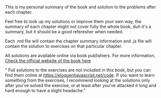 This is my personal summary of the book and solution to the problems after each chapter.

Feel free to look up my solutions or improve them your own way, the summary of each chapter might not cover fully the whole book, duh it's a summary, but it should be a good referesher when needed.

Each .md file will contain the chapter summary information and .js file will contain the solution to exercises on that particular chapter.

All solutions are available online via book publishiers. For more information, [Check the official website of the book here](https://eloquentjavascript.net/)

" Full solutions to the exercises are not included in this book, but you can find them online at https://eloquentjavascript.net/code. If you want to learn something from the exercises, I recommend looking at the solutions only after you’ve solved the exercise, or at least after you’ve attacked it long and hard enough to have a slight headache."
